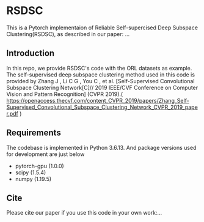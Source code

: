 # RSDSC
This is a Pytorch implementaion of Reliable Self-supercised Deep Subspace Clustering(RSDSC), as described in our paper:
...

## Introduction

In this repo, we provide RSDSC's code with the ORL datasets as example. The self-supervised deep subspace clustering method used in this code is provided by Zhang J , Li C G , You C , et al. [Self-Supervised Convolutional Subspace Clustering Network[C]// 2019 IEEE/CVF Conference on Computer Vision and Pattern Recognition] (CVPR 2019).( https://openaccess.thecvf.com/content_CVPR_2019/papers/Zhang_Self-Supervised_Convolutional_Subspace_Clustering_Network_CVPR_2019_paper.pdf )

## Requirements
The codebase is implemented in Python 3.6.13. And package versions used for development are just below
* pytorch-gpu (1.0.0)
* scipy (1.5.4)
* numpy (1.19.5)


## Cite

Please cite our paper if you use this code in your own work:...
